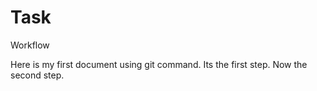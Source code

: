 # Task
Workflow

Here is my first document using git command.
Its the first step.
Now the second step.

